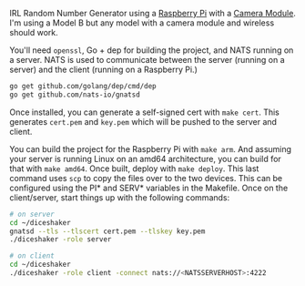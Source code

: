IRL Random Number Generator using a [Raspberry Pi](raspberry-pi) with a [Camera
Module](camera-module). I'm using a Model B but any model with a camera module
and wireless should work.

You'll need `openssl`, Go + dep for building the project, and NATS running on a
server. NATS is used to communicate between the server (running on a server)
and the client (running on a Raspberry Pi.)

```bash
go get github.com/golang/dep/cmd/dep
go get github.com/nats-io/gnatsd
```

Once installed, you can generate a self-signed cert with `make cert`. This
generates `cert.pem` and `key.pem` which will be pushed to the server and
client.

You can build the project for the Raspberry Pi with `make arm`. And assuming
your server is running Linux on an amd64 architecture, you can build for that
with `make amd64`. Once built, deploy with `make deploy`. This last command
uses `scp` to copy the files over to the two devices. This can be configured
using the PI* and SERV* variables in the Makefile. Once on the client/server,
start things up with the following commands:

```bash
# on server
cd ~/diceshaker
gnatsd --tls --tlscert cert.pem --tlskey key.pem
./diceshaker -role server
```

```bash
# on client
cd ~/diceshaker
./diceshaker -role client -connect nats://<NATSSERVERHOST>:4222
```

[raspberry-pi]: https://www.raspberrypi.org/products/raspberry-pi-3-model-b/
[camera-module]: https://www.raspberrypi.org/products/camera-module-v2/
